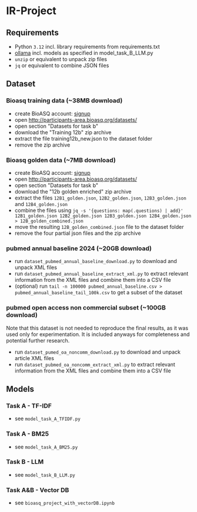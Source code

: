 # IR-Project

## Requirements
- Python `3.12` incl. library requirements from requirements.txt
- [ollama](https://ollama.com/) incl. models as specified in model_task_B_LLM.py
- `unzip` or equivalent to unpack zip files
- `jq` or equivalent to combine JSON files

## Dataset

### Bioasq training data (~38MB download)
- create BioASQ account: [signup](http://participants-area.bioasq.org/accounts/register/)
- open http://participants-area.bioasq.org/datasets/
- open section "Datasets for task b"
- download the "Training 12b" zip archive
- extract the file training12b_new.json to the dataset folder
- remove the zip archive 

### Bioasq golden data (~7MB download)
- create BioASQ account: [signup](http://participants-area.bioasq.org/accounts/register/)
- open http://participants-area.bioasq.org/datasets/
- open section "Datasets for task b"
- download the "12b golden enriched" zip archive
- extract the files `12B1_golden.json`, `12B2_golden.json`, `12B3_golden.json` and `12B4_golden.json`
- combine the files using `jq -s '{questions: map(.questions) | add}' 12B1_golden.json 12B2_golden.json 12B3_golden.json 12B4_golden.json > 12B_golden_combined.json`
- move the resulting `12B_golden_combined.json` file to the dataset folder
- remove the four partial json files and the zip archive

### pubmed annual baseline 2024 (~20GB download)
- run `dataset_pubmed_annual_baseline_download.py` to download and unpack XML files
- run `dataset_pubmed_annual_baseline_extract_xml.py` to extract relevant information from the XML files and combine them into a CSV file
- (optional) run `tail -n 100000 pubmed_annual_baseline.csv > pubmed_annual_baseline_tail_100k.csv` to get a subset of the dataset

### pubmed open access non commercial subset (~100GB download)
Note that this dataset is not needed to reproduce the final results, as it was used only for experimentation. It is included anyways for completeness and potential further research.
- run `dataset_pumed_oa_noncomm_download.py` to download and unpack article XML files
- run `dataset_pubmed_oa_noncomm_extract_xml.py` to extract relevant information from the XML files and combine them into a CSV file

## Models

### Task A - TF-IDF
 - see `model_task_A_TFIDF.py`

### Task A - BM25
 - see `model_task_A_BM25.py`

### Task B - LLM
 - see `model_task_B_LLM.py`

### Task A&B - Vector DB
 - see `bioasq_project_with_vectorDB.ipynb`
